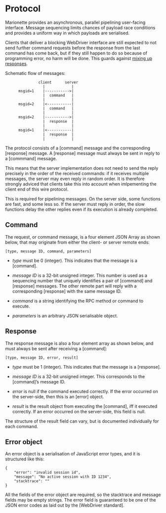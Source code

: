 Protocol
========

Marionette provides an asynchronous, parallel pipelining user-facing
interface.  Message sequencing limits chances of payload race
conditions and provides a uniform way in which payloads are serialised.

Clients that deliver a blocking WebDriver interface are still
expected to not send further command requests before the response
from the last command has come back, but if they still happen to do
so because of programming error, no harm will be done.  This guards
against [mixing up responses].

Schematic flow of messages:

	               client      server
	                 |            |
	      msgid=1    |----------->|
	                 |  command   |
	                 |            |
	      msgid=2    |<-----------|
	                 |  command   |
	                 |            |
	      msgid=2    |----------->|
	                 |  response  |
	                 |            |
	      msgid=1    |<-----------|
	                 |  response  |
	                 |            |

The protocol consists of a [command] message and the corresponding
[response] message.  A [response] message must always be sent in
reply to a [commmand] message.

This means that the server implementation does not need to send
the reply precisely in the order of the received commands: if it
receives multiple messages, the server may even reply in random order.
It is therefore strongly adviced that clients take this into account
when imlpementing the client end of this wire protocol.

This is required for pipelining messages.  On the server side,
some functions are fast, and some less so.  If the server must
reply in order, the slow functions delay the other replies even if
its execution is already completed.

[mixing up responses]: https://bugzil.la/1207125


Command
-------

The request, or command message, is a four element JSON Array as shown
below, that may originate from either the client- or server remote ends:

	[type, message ID, command, parameters]

  * _type_ must be 0 (integer).  This indicates that the message
    is a [command].

  * _message ID_ is a 32-bit unsigned integer.  This number is
    used as a sequencing number that uniquely identifies a pair of
    [command] and [response] messages.  The other remote part will
    reply with a corresponding [response] with the same message ID.

  * _command_ is a string identifying the RPC method or command
    to execute.

  * _parameters_ is an arbitrary JSON serialisable object.


Response
--------

The response message is also a four element array as shown below,
and must always be sent after receiving a [command]:

	[type, message ID, error, result]

  * _type_ must be 1 (integer).  This indicates that the message is a
    [response].

  * _message ID_ is a 32-bit unsigned integer.  This corresponds
    to the [command]’s message ID.

  * _error_ is null if the command executed correctly.  If the
    error occurred on the server-side, then this is an [error] object.

  * _result_ is the result object from executing the [command], iff
    it executed correctly.  If an error occurred on the server-side,
    this field is null.

The structure of the result field can vary, but is documented
individually for each command.


Error object
------------

An error object is a serialisation of JavaScript error types,
and it is structured like this:

	{
		"error": "invalid session id",
		"message": "No active session with ID 1234",
		"stacktrace": ""
	}

All the fields of the error object are required, so the stacktrace and
message fields may be empty strings.  The error field is guaranteed
to be one of the JSON error codes as laid out by the [WebDriver standard].
